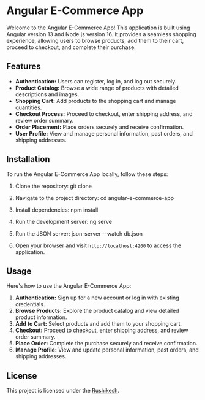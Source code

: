 # Angular E-Commerce App

Welcome to the Angular E-Commerce App! This application is built using Angular version 13 and Node.js version 16. It provides a seamless shopping experience, allowing users to browse products, add them to their cart, proceed to checkout, and complete their purchase.

## Features

- **Authentication:** Users can register, log in, and log out securely.
- **Product Catalog:** Browse a wide range of products with detailed descriptions and images.
- **Shopping Cart:** Add products to the shopping cart and manage quantities.
- **Checkout Process:** Proceed to checkout, enter shipping address, and review order summary.
- **Order Placement:** Place orders securely and receive confirmation.
- **User Profile:** View and manage personal information, past orders, and shipping addresses.

## Installation

To run the Angular E-Commerce App locally, follow these steps:

1. Clone the repository:
git clone <repository-url>

2. Navigate to the project directory:
cd angular-e-commerce-app
3. Install dependencies:
npm install

4. Run the development server:
ng serve
4. Run the JSON server:
 json-server --watch db.json


5. Open your browser and visit `http://localhost:4200` to access the application.

## Usage

Here's how to use the Angular E-Commerce App:

1. **Authentication:** Sign up for a new account or log in with existing credentials.
2. **Browse Products:** Explore the product catalog and view detailed product information.
3. **Add to Cart:** Select products and add them to your shopping cart.
4. **Checkout:** Proceed to checkout, enter shipping address, and review order summary.
5. **Place Order:** Complete the purchase securely and receive confirmation.
6. **Manage Profile:** View and update personal information, past orders, and shipping addresses.

## License

This project is licensed under the [Rushikesh](LICENSE.md).


